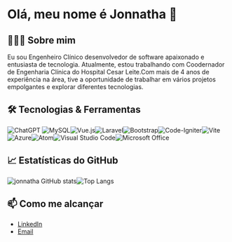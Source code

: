 # Olá, meu nome é Jonnatha 👋

## 👨🏻‍💻 Sobre mim
Eu sou Engenheiro Clínico desenvolvedor de software apaixonado e entusiasta de tecnologia. Atualmente, estou trabalhando com Coodernador de Engenharia Clínica do Hospital Cesar Leite.Com mais de 4 anos de experiência na área, tive a oportunidade de trabalhar em vários projetos empolgantes e explorar diferentes tecnologias.

## 🛠️ Tecnologias & Ferramentas
![ChatGPT](https://img.shields.io/badge/chatGPT-74aa9c?style=for-the-badge&logo=openai&logoColor=white)	![MySQL](https://img.shields.io/badge/mysql-%2300f.svg?style=for-the-badge&logo=mysql&logoColor=white)![Vue.js](https://img.shields.io/badge/vuejs-%2335495e.svg?style=for-the-badge&logo=vuedotjs&logoColor=%234FC08D)![Laravel](https://img.shields.io/badge/laravel-%23FF2D20.svg?style=for-the-badge&logo=laravel&logoColor=white)![Bootstrap](https://img.shields.io/badge/bootstrap-%238511FA.svg?style=for-the-badge&logo=bootstrap&logoColor=white)![Code-Igniter](https://img.shields.io/badge/CodeIgniter-%23EF4223.svg?style=for-the-badge&logo=codeIgniter&logoColor=white)![Vite](https://img.shields.io/badge/vite-%23646CFF.svg?style=for-the-badge&logo=vite&logoColor=white)![Azure](https://img.shields.io/badge/azure-%230072C6.svg?style=for-the-badge&logo=microsoftazure&logoColor=white)![Atom](https://img.shields.io/badge/Atom-%2366595C.svg?style=for-the-badge&logo=atom&logoColor=white)![Visual Studio Code](https://img.shields.io/badge/Visual%20Studio%20Code-0078d7.svg?style=for-the-badge&logo=visual-studio-code&logoColor=white)![Microsoft Office](https://img.shields.io/badge/Microsoft_Office-D83B01?style=for-the-badge&logo=microsoft-office&logoColor=white)

## 📈 Estatísticas do GitHub
![jonnatha GitHub stats](https://github-readme-stats.vercel.app/api?username=anuraghazra&theme=highcontrast&show_icons=true)![Top Langs](https://github-readme-stats.vercel.app/api/top-langs/?username=anuraghazra&layout=compact)

## 📫 Como me alcançar
- [LinkedIn](https://www.linkedin.com/in/jonnatha-gustavo-040b1210a/)
- [Email](mailto:gustavo.jonnathaeng.biom@gmail.com)
